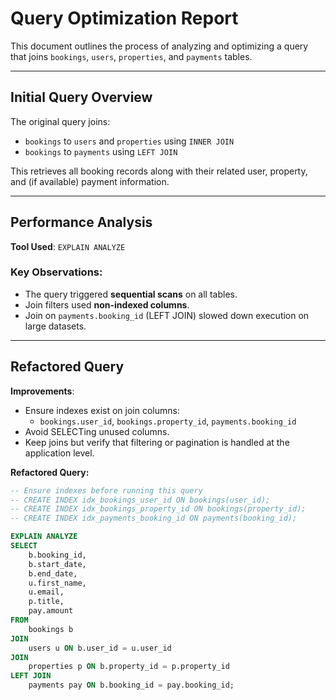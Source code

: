 # Query Optimization Report

This document outlines the process of analyzing and optimizing a query that joins `bookings`, `users`, `properties`, and `payments` tables.

---

## Initial Query Overview

The original query joins:
- `bookings` to `users` and `properties` using `INNER JOIN`
- `bookings` to `payments` using `LEFT JOIN`

This retrieves all booking records along with their related user, property, and (if available) payment information.

---

## Performance Analysis

**Tool Used**: `EXPLAIN ANALYZE`

### Key Observations:
- The query triggered **sequential scans** on all tables.
- Join filters used **non-indexed columns**.
- Join on `payments.booking_id` (LEFT JOIN) slowed down execution on large datasets.

---

## Refactored Query

**Improvements**:
- Ensure indexes exist on join columns:
  - `bookings.user_id`, `bookings.property_id`, `payments.booking_id`
- Avoid SELECTing unused columns.
- Keep joins but verify that filtering or pagination is handled at the application level.

**Refactored Query:**

```sql
-- Ensure indexes before running this query
-- CREATE INDEX idx_bookings_user_id ON bookings(user_id);
-- CREATE INDEX idx_bookings_property_id ON bookings(property_id);
-- CREATE INDEX idx_payments_booking_id ON payments(booking_id);

EXPLAIN ANALYZE
SELECT 
    b.booking_id,
    b.start_date,
    b.end_date,
    u.first_name,
    u.email,
    p.title,
    pay.amount
FROM 
    bookings b
JOIN 
    users u ON b.user_id = u.user_id
JOIN 
    properties p ON b.property_id = p.property_id
LEFT JOIN 
    payments pay ON b.booking_id = pay.booking_id;

